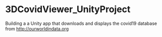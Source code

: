 # 3DCovidViewer_UnityProject
 Building a a Unity app that downloads and displays the covid19 database from http://ourworldindata.org
